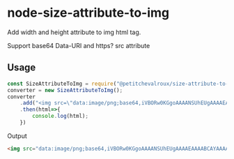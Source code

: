 # node-size-attribute-to-img
Add width and height attribute to img html tag.

Support base64 Data-URI and https? src attribute
## Usage
```javascript
const SizeAttributeToImg = require("@petitchevalroux/size-attribute-to-img"),
converter = new SizeAttributeToImg();
converter
    .add("<img src=\"data:image/png;base64,iVBORw0KGgoAAAANSUhEUgAAAAEAAAABCAYAAAAfFcSJAAAADUlEQVR42mNk+P+/HgAFhAJ/wlseKgAAAABJRU5ErkJggg==\">")
    .then(html=>{
        console.log(html);
    })
```
Output
```html
<img src="data:image/png;base64,iVBORw0KGgoAAAANSUhEUgAAAAEAAAABCAYAAAAfFcSJAAAADUlEQVR42mNk+P+/HgAFhAJ/wlseKgAAAABJRU5ErkJggg==" width="1" height="1">
```
